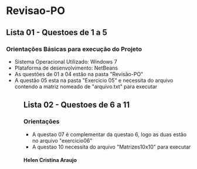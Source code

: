 # Revisao-PO
<h2>Lista 01 - Questoes de 1 a 5</h2>
<h3>Orientações Básicas para execução do Projeto</h3>
<ul>
  <li>Sistema Operacional Utilizado: Windows 7</li>
  <li>Plataforma de desenvolvimento: NetBeans</li>
  <li>As questões de 01 a 04 estão na pasta "Revisão-PO"</li>
  <li> A questão 05 esta na pasta "Exercicio 05" e necessita do arquivo contendo a matriz nomeado de "arquivo.txt" para executar</li>
<ul>
 
<h2>Lista 02 - Questoes de 6 a 11</h2>
  <h3>Orientações </h3>
  <ul>
    <li> A questao 07 é complementar da questao 6, logo as duas estão no arquivo "exercicio06"</li>
    <li> A questao 10 necessita do arquivo "Matrizes10x10" para executar</li>
  </ul>  
    <h4>Helen Cristina Araujo</h4>
